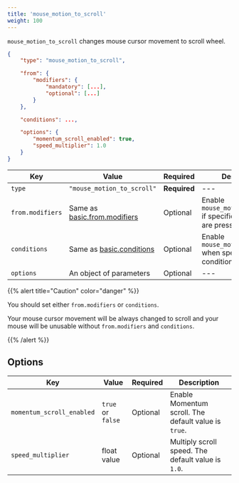 ```yaml
---
title: 'mouse_motion_to_scroll'
weight: 100
---
```


`mouse_motion_to_scroll` changes mouse cursor movement to scroll wheel.

```json
{
    "type": "mouse_motion_to_scroll",

    "from": {
        "modifiers": {
            "mandatory": [...],
            "optional": [...]
        }
    },

    "conditions": ...,

    "options": {
        "momentum_scroll_enabled": true,
        "speed_multiplier": 1.0
    }
}
```

| Key              | Value                                                 | Required     | Description                                                        |
| ---------------- | ----------------------------------------------------- | ------------ | ------------------------------------------------------------------ |
| `type`           | `"mouse_motion_to_scroll"`                            | **Required** | ---                                                                |
| `from.modifiers` | Same as [basic.from.modifiers](../../from/modifiers/) | Optional     | Enable `mouse_motion_to_scroll` if specified modifiers are pressed |
| `conditions`     | Same as [basic.conditions](../../conditions/)         | Optional     | Enable `mouse_motion_to_scroll` when specified conditions          |
| `options`        | An object of parameters                               | Optional     | ---                                                                |

{{% alert title="Caution" color="danger" %}}

You should set either `from.modifiers` or `conditions`.

Your mouse cursor movement will be always changed to scroll and your mouse will be unusable without `from.modifiers` and `conditions`.

{{% /alert %}}

## Options

| Key                       | Value             | Required | Description                                          |
| ------------------------- | ----------------- | -------- | ---------------------------------------------------- |
| `momentum_scroll_enabled` | `true` or `false` | Optional | Enable Momentum scroll. The default value is `true`. |
| `speed_multiplier`        | float value       | Optional | Multiply scroll speed. The default value is `1.0`.   |
